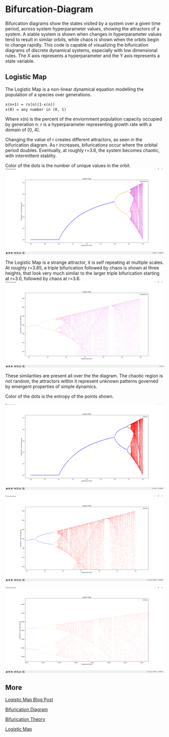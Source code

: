 # Bifurcation-Diagram
Bifurcation diagrams show the states visited by a system over a given time period, across system hyperparameter values, showing the attractors of a system. A stable system is shown when changes in hyperparameter values tend to result in similar orbits, while chaos is shown when the orbits begin to change rapidly. This code is capable of visualizing the bifurication diagrams of discrete dynamical systems, especially with low dimensional rules. The X axis represents a hyperparameter and the Y axis represents a state variable. 


## Logistic Map
The Logistic Map is a non-linear dynamical equation modelling the population of a species over generations.

```
x(n+1) = rx(n)(1-x(n))
x(0) = any number in (0, 1)
```

Where x(n) is the percent of the enviornment population capacity occupied by generation n. r is a hyperparameter representing growth rate with a domain of [0, 4].

Changing the value of r creates different attractors, as seen in the bifurication diagram. As r increases, bifurications occur where the orbital period doubles. Eventually, at roughly r=3.6, the system becomes chaotic, with intermittent stablity.

Color of the dots is the number of unique values in the orbit.
![Bifurication Diagram showing temperature of logistic map](img/temperature.PNG)


The Logistic Map is a strange attractor, it is self repeating at multiple scales. At roughly r=3.85, a triple bifurication followed by chaos is shown at three heights, that look very much similar to the larger triple bifurication starting at r=3.0, followed by chaos at r=3.6.
![Zoomed in Bifurication Diagram showing temperature of logistic map](img/temperature_zoom1.PNG)

These similarities are present all over the the diagram. The chaotic region is not random, the attractors within it represent unknown patterns governed by emergent properties of simple dynamics.

Color of the dots is the entropy of the points shown.

![Bifurication Diagram showing entropy of logistic map](img/entropy.PNG)

![Zoomed in Bifurication Diagram showing entropy of logistic map](img/entropy_zoom1.PNG)

![2x Zoomed in Bifurication Diagram showing entropy of logistic map](img/entropy_zoom2.PNG)


## More
[Logistic Map Blog Post](https://geoffboeing.com/2015/03/chaos-theory-logistic-map/)

[Bifurication Diagram](https://en.wikipedia.org/wiki/Bifurcation_diagram)

[Bifurication Theory](https://en.wikipedia.org/wiki/Bifurcation_theory)

[Logistic Map](https://en.wikipedia.org/wiki/Logistic_map)
